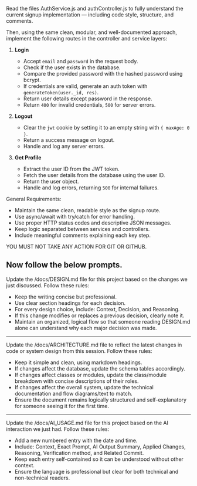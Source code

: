Read the files AuthService.js and authController.js to fully understand the current signup implementation — including code style, structure, and comments. 

Then, using the same clean, modular, and well-documented approach, implement the following routes in the controller and service layers:

1. **Login**
   - Accept `email` and `password` in the request body.
   - Check if the user exists in the database.
   - Compare the provided password with the hashed password using bcrypt.
   - If credentials are valid, generate an auth token with `generateToken(user._id, res)`.
   - Return user details except password in the response.
   - Return `400` for invalid credentials, `500` for server errors.

2. **Logout**
   - Clear the `jwt` cookie by setting it to an empty string with `{ maxAge: 0 }`.
   - Return a success message on logout.
   - Handle and log any server errors.

3. **Get Profile**
   - Extract the user ID from the JWT token.
   - Fetch the user details from the database using the user ID.
   - Return the user object.
   - Handle and log errors, returning `500` for internal failures.

General Requirements:
- Maintain the same clean, readable style as the signup route.
- Use async/await with try/catch for error handling.
- Use proper HTTP status codes and descriptive JSON messages.
- Keep logic separated between services and controllers.
- Include meaningful comments explaining each key step.


YOU MUST NOT TAKE ANY ACTION FOR GIT OR GITHUB.

Now follow the below prompts.
---


Update the /docs/DESIGN.md file for this project based on the changes we just discussed. 
Follow these rules:
- Keep the writing concise but professional.
- Use clear section headings for each decision.
- For every design choice, include: Context, Decision, and Reasoning.
- If this change modifies or replaces a previous decision, clearly note it.
- Maintain an organized, logical flow so that someone reading DESIGN.md alone can understand why each major decision was made.


---


Update the /docs/ARCHITECTURE.md file to reflect the latest changes in code or system design from this session. 
Follow these rules:
- Keep it simple and clean, using markdown headings.
- If changes affect the database, update the schema tables accordingly.
- If changes affect classes or modules, update the class/module breakdown with concise descriptions of their roles.
- If changes affect the overall system, update the technical documentation and flow diagrams/text to match.
- Ensure the document remains logically structured and self-explanatory for someone seeing it for the first time.


---


Update the /docs/AI_USAGE.md file for this project based on the AI interaction we just had. 
Follow these rules:
- Add a new numbered entry with the date and time.
- Include: Context, Exact Prompt, AI Output Summary, Applied Changes, Reasoning, Verification method, and Related Commit.
- Keep each entry self-contained so it can be understood without other context.
- Ensure the language is professional but clear for both technical and non-technical readers.
